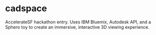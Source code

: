 # cadspace
AccelerateSF hackathon entry. 
Uses IBM Bluemix, Autodesk API, and a Sphero toy to create an immersive, interactive 3D viewing experience.
